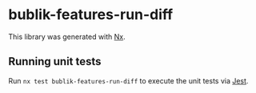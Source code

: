 [SPDX-License-Identifier: Apache-2.0]::
[SPDX-FileCopyrightText: 2021-2023 OKTET Labs Ltd.]::

# bublik-features-run-diff

This library was generated with [Nx](https://nx.dev).

## Running unit tests

Run `nx test bublik-features-run-diff` to execute the unit tests via [Jest](https://jestjs.io).
